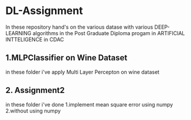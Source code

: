 # DL-Assignment
In these repository hand's on the various datase with various DEEP-LEARNING algorithms in the Post Graduate Diploma progam in ARTIFICIAL INTTELIGENCE in CDAC

## 1.MLPClassifier on Wine Dataset 
in these folder i've apply Multi Layer Percepton on wine dataset

## 2. Assignment2 
in these folder i've done 1.implement mean square error using numpy
                          2.without using numpy
